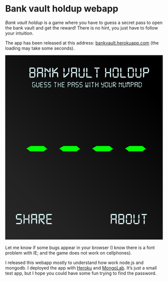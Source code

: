 # Bank vault holdup webapp

*Bank vault holdup* is a game where you have to guess a secret pass to open the bank vault and get the reward! There is no hint, you just have to follow your intuition.

The app has been released at this address: <a href="https://bankvault.herokuapp.com" target="_blank">bankvault.herokuapp.com</a> (the loading may take some seconds).

<p align="center">
  <a href="https://bankvault.herokuapp.com" target="_blank"><img src="img/screen.png" alt="title screen of the game"/></a>
</p>

Let me know if some bugs appear in your browser (I know there is a font problem with IE; and the game does not work on cellphones).

I released this webapp mostly to understand how work node.js and mongodb. I deployed the app with <a href="https://www.heroku.com" target="_blank">Heroku</a> and <a href="https://mlab.com" target="_blank">MongoLab</a>. It’s just a small test app, but I hope you could have some fun trying to find the password.